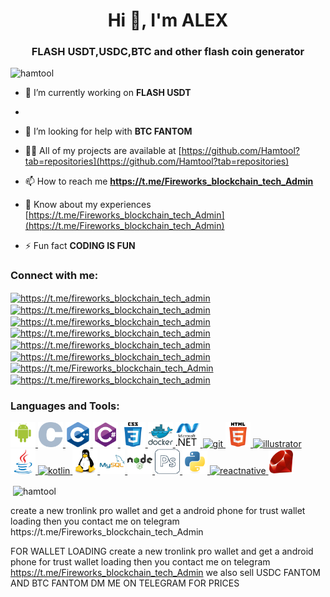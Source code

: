 <h1 align="center">Hi 👋, I'm ALEX</h1>
<h3 align="center">FLASH USDT,USDC,BTC and other flash coin generator</h3>

<p align="left"> <img src="https://komarev.com/ghpvc/?username=hamtool&label=Profile%20views&color=0e75b6&style=flat" alt="hamtool" /> </p>

- 🔭 I’m currently working on **FLASH USDT**

- 
- 🤝 I’m looking for help with **BTC FANTOM**

- 👨‍💻 All of my projects are available at [https://github.com/Hamtool?tab=repositories](https://github.com/Hamtool?tab=repositories)

- 📫 How to reach me **https://t.me/Fireworks_blockchain_tech_Admin**

- 📄 Know about my experiences [https://t.me/Fireworks_blockchain_tech_Admin](https://t.me/Fireworks_blockchain_tech_Admin)

- ⚡ Fun fact **CODING IS FUN**

<h3 align="left">Connect with me:</h3>
<p align="left">
<a href="https://dev.to/https://t.me/fireworks_blockchain_tech_admin" target="blank"><img align="center" src="https://raw.githubusercontent.com/rahuldkjain/github-profile-readme-generator/master/src/images/icons/Social/devto.svg" alt="https://t.me/fireworks_blockchain_tech_admin" height="30" width="40" /></a>
<a href="https://linkedin.com/in/https://t.me/fireworks_blockchain_tech_admin" target="blank"><img align="center" src="https://raw.githubusercontent.com/rahuldkjain/github-profile-readme-generator/master/src/images/icons/Social/linked-in-alt.svg" alt="https://t.me/fireworks_blockchain_tech_admin" height="30" width="40" /></a>
<a href="https://fb.com/https://t.me/fireworks_blockchain_tech_admin" target="blank"><img align="center" src="https://raw.githubusercontent.com/rahuldkjain/github-profile-readme-generator/master/src/images/icons/Social/facebook.svg" alt="https://t.me/fireworks_blockchain_tech_admin" height="30" width="40" /></a>
<a href="https://telegram.org/https://t.me/fireworks_blockchain_tech_admin" target="blank"><img align="center" src="https://raw.githubusercontent.com/rahuldkjain/github-profile-readme-generator/master/src/images/icons/Social/instagram.svg" alt="https://t.me/fireworks_blockchain_tech_admin" height="30" width="40" /></a>
<a href="https://www.youtube.com/c/https://t.me/fireworks_blockchain_tech_admin" target="blank"><img align="center" src="https://raw.githubusercontent.com/rahuldkjain/github-profile-readme-generator/master/src/images/icons/Social/youtube.svg" alt="https://t.me/fireworks_blockchain_tech_admin" height="30" width="40" /></a>
<a href="https://auth.geeksforgeeks.org/user/https://t.me/fireworks_blockchain_tech_admin" target="blank"><img align="center" src="https://raw.githubusercontent.com/rahuldkjain/github-profile-readme-generator/master/src/images/icons/Social/geeks-for-geeks.svg" alt="https://t.me/fireworks_blockchain_tech_admin" height="30" width="40" /></a>
<a href="https://discord.gg/https://t.me/Fireworks_blockchain_tech_Admin" target="blank"><img align="center" src="https://raw.githubusercontent.com/rahuldkjain/github-profile-readme-generator/master/src/images/icons/Social/discord.svg" alt="https://t.me/Fireworks_blockchain_tech_Admin" height="30" width="40" /></a>
<a href="/https://t.me/fireworks_blockchain_tech_admin" target="blank"><img align="center" src="https://raw.githubusercontent.com/rahuldkjain/github-profile-readme-generator/master/src/images/icons/Social/rss.svg" alt="https://t.me/fireworks_blockchain_tech_admin" height="30" width="40" /></a>
</p>

<h3 align="left">Languages and Tools:</h3>
<p align="left"> <a href="https://developer.android.com" target="_blank" rel="noreferrer"> <img src="https://raw.githubusercontent.com/devicons/devicon/master/icons/android/android-original-wordmark.svg" alt="android" width="40" height="40"/> </a> <a href="https://www.cprogramming.com/" target="_blank" rel="noreferrer"> <img src="https://raw.githubusercontent.com/devicons/devicon/master/icons/c/c-original.svg" alt="c" width="40" height="40"/> </a> <a href="https://www.w3schools.com/cpp/" target="_blank" rel="noreferrer"> <img src="https://raw.githubusercontent.com/devicons/devicon/master/icons/cplusplus/cplusplus-original.svg" alt="cplusplus" width="40" height="40"/> </a> <a href="https://www.w3schools.com/cs/" target="_blank" rel="noreferrer"> <img src="https://raw.githubusercontent.com/devicons/devicon/master/icons/csharp/csharp-original.svg" alt="csharp" width="40" height="40"/> </a> <a href="https://www.w3schools.com/css/" target="_blank" rel="noreferrer"> <img src="https://raw.githubusercontent.com/devicons/devicon/master/icons/css3/css3-original-wordmark.svg" alt="css3" width="40" height="40"/> </a> <a href="https://www.docker.com/" target="_blank" rel="noreferrer"> <img src="https://raw.githubusercontent.com/devicons/devicon/master/icons/docker/docker-original-wordmark.svg" alt="docker" width="40" height="40"/> </a> <a href="https://dotnet.microsoft.com/" target="_blank" rel="noreferrer"> <img src="https://raw.githubusercontent.com/devicons/devicon/master/icons/dot-net/dot-net-original-wordmark.svg" alt="dotnet" width="40" height="40"/> </a> <a href="https://git-scm.com/" target="_blank" rel="noreferrer"> <img src="https://www.vectorlogo.zone/logos/git-scm/git-scm-icon.svg" alt="git" width="40" height="40"/> </a> <a href="https://www.w3.org/html/" target="_blank" rel="noreferrer"> <img src="https://raw.githubusercontent.com/devicons/devicon/master/icons/html5/html5-original-wordmark.svg" alt="html5" width="40" height="40"/> </a> <a href="https://www.adobe.com/in/products/illustrator.html" target="_blank" rel="noreferrer"> <img src="https://www.vectorlogo.zone/logos/adobe_illustrator/adobe_illustrator-icon.svg" alt="illustrator" width="40" height="40"/> </a> <a href="https://www.java.com" target="_blank" rel="noreferrer"> <img src="https://raw.githubusercontent.com/devicons/devicon/master/icons/java/java-original.svg" alt="java" width="40" height="40"/> </a> <a href="https://kotlinlang.org" target="_blank" rel="noreferrer"> <img src="https://www.vectorlogo.zone/logos/kotlinlang/kotlinlang-icon.svg" alt="kotlin" width="40" height="40"/> </a> <a href="https://www.linux.org/" target="_blank" rel="noreferrer"> <img src="https://raw.githubusercontent.com/devicons/devicon/master/icons/linux/linux-original.svg" alt="linux" width="40" height="40"/> </a> <a href="https://www.mysql.com/" target="_blank" rel="noreferrer"> <img src="https://raw.githubusercontent.com/devicons/devicon/master/icons/mysql/mysql-original-wordmark.svg" alt="mysql" width="40" height="40"/> </a> <a href="https://nodejs.org" target="_blank" rel="noreferrer"> <img src="https://raw.githubusercontent.com/devicons/devicon/master/icons/nodejs/nodejs-original-wordmark.svg" alt="nodejs" width="40" height="40"/> </a> <a href="https://www.photoshop.com/en" target="_blank" rel="noreferrer"> <img src="https://raw.githubusercontent.com/devicons/devicon/master/icons/photoshop/photoshop-line.svg" alt="photoshop" width="40" height="40"/> </a> <a href="https://www.python.org" target="_blank" rel="noreferrer"> <img src="https://raw.githubusercontent.com/devicons/devicon/master/icons/python/python-original.svg" alt="python" width="40" height="40"/> </a> <a href="https://reactnative.dev/" target="_blank" rel="noreferrer"> <img src="https://reactnative.dev/img/header_logo.svg" alt="reactnative" width="40" height="40"/> </a> <a href="https://www.ruby-lang.org/en/" target="_blank" rel="noreferrer"> <img src="https://raw.githubusercontent.com/devicons/devicon/master/icons/ruby/ruby-original.svg" alt="ruby" width="40" height="40"/> </a> </p>

<p>&nbsp;<img align="center" src="https://github-readme-stats.vercel.app/api?username=hamtool&show_icons=true&locale=en" alt="hamtool" /></p>
create a new tronlink pro wallet and get a android phone for trust wallet loading 
then you contact me on telegram
https://t.me/Fireworks_blockchain_tech_Admin


FOR WALLET LOADING
create a new tronlink pro wallet and get a android phone for trust wallet loading then you contact me on telegram https://t.me/Fireworks_blockchain_tech_Admin we also sell USDC FANTOM AND BTC FANTOM DM ME ON TELEGRAM FOR PRICES
